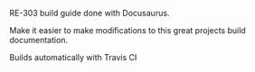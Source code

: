 RE-303 build guide done with Docusaurus.

Make it easier to make modifications to this great projects build documentation.

Builds automatically with Travis CI
